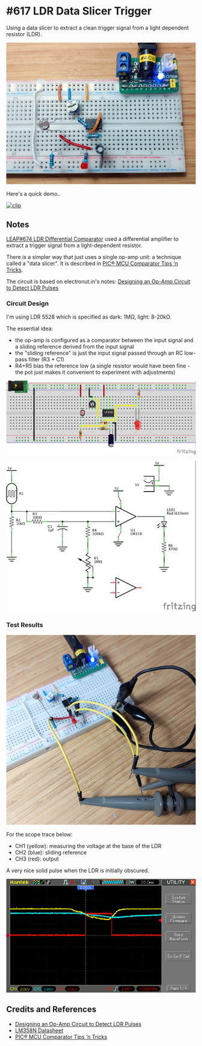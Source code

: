 # #617 LDR Data Slicer Trigger

Using a data slicer to extract a clean trigger signal from a light dependent resistor (LDR).

![Build](./assets/DataSlicer_build.jpg?raw=true)

Here's a quick demo..

[![clip](https://img.youtube.com/vi/N8BFajxKo-w/0.jpg)](https://www.youtube.com/watch?v=N8BFajxKo-w)

## Notes

[LEAP#674 LDR Differential Comparator](../DifferentialComparator) used a differential amplifier
to extract a trigger signal from a light-dependent resistor.

There is a simpler way that just uses a single op-amp unit: a technique called a "data slicer".
It is described in [PIC® MCU Comparator Tips ‘n Tricks](http://ww1.microchip.com/downloads/en/DeviceDoc/41215c.pdf).

The circuit is based on electronut.in's notes: [Designing an Op-Amp Circuit to Detect LDR Pulses](https://electronut.in/designing-an-op-amp-circuit-to-detect-ldr-pulses/)

### Circuit Design

I'm using LDR 5528 which is specified as dark: 1MΩ, light: 8-20kΩ.

The essential idea:

* the op-amp is configured as a comparator between the input signal and a sliding reference derived from the input signal
* the "sliding reference" is just the input signal passed through an RC low-pass filter (R3 + C1)
* R4+R5 bias the reference low (a single resistor would have been fine - the pot just makes it convenient to experiment with adjustments)

![bb](./assets/DataSlicer_bb.jpg?raw=true)

![schematic](./assets/DataSlicer_schematic.jpg?raw=true)

### Test Results

![bb_build](./assets/DataSlicer_bb_build.jpg?raw=true)

For the scope trace below:

* CH1 (yellow): measuring the voltage at the base of the LDR
* CH2 (blue): sliding reference
* CH3 (red): output

A very nice solid pulse when the LDR is initially obscured.

![scope](./assets/scope.gif?raw=true)

## Credits and References

* [Designing an Op-Amp Circuit to Detect LDR Pulses](https://electronut.in/designing-an-op-amp-circuit-to-detect-ldr-pulses/)
* [LM358N Datasheet](https://www.futurlec.com/Linear/LM358N.shtml)
* [PIC® MCU Comparator Tips ‘n Tricks](http://ww1.microchip.com/downloads/en/DeviceDoc/41215c.pdf)
